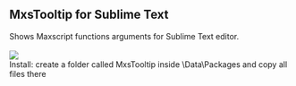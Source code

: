 <h2>MxsTooltip for Sublime Text</h2>
Shows Maxscript functions arguments for Sublime Text editor.<br><br>
<img src="https://github.com/fatbbc/MxsTooltip/blob/master/MxsTooltip.gif"/>


<br>
Install: create a folder called MxsTooltip inside \Data\Packages and copy all files there

